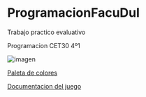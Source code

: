 # ProgramacionFacuDul

Trabajo practico evaluativo

Programacion CET30 4º1 

![imagen](https://github.com/DulceAna2/ProgramacionFacuDul/assets/121110001/d058a863-ddc0-4bf6-b448-19889bf721a9)

[Paleta de colores](https://github.com/catppuccin/catppuccin)

[Documentacion del juego](https://developer.mozilla.org/es/docs/Games/Tutorials/2D_Breakout_game_pure_JavaScript)
